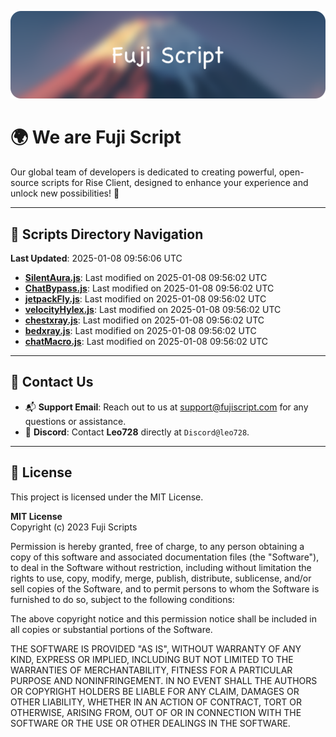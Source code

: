 ![Banner](.github/b.webp)

# 🌍 **We are Fuji Script**

Our global team of developers is dedicated to creating powerful, open-source scripts for Rise Client, designed to enhance your experience and unlock new possibilities! 🌟

---
<!-- SCRIPTS_NAVIGATION_START -->
## 📂 **Scripts Directory Navigation**

**Last Updated**: 2025-01-08 09:56:06 UTC

- **[SilentAura.js](scripts/SilentAura.js)**: Last modified on 2025-01-08 09:56:02 UTC
- **[ChatBypass.js](scripts/ChatBypass.js)**: Last modified on 2025-01-08 09:56:02 UTC
- **[jetpackFly.js](scripts/jetpackFly.js)**: Last modified on 2025-01-08 09:56:02 UTC
- **[velocityHylex.js](scripts/velocityHylex.js)**: Last modified on 2025-01-08 09:56:02 UTC
- **[chestxray.js](scripts/chestxray.js)**: Last modified on 2025-01-08 09:56:02 UTC
- **[bedxray.js](scripts/bedxray.js)**: Last modified on 2025-01-08 09:56:02 UTC
- **[chatMacro.js](scripts/chatMacro.js)**: Last modified on 2025-01-08 09:56:02 UTC

<!-- SCRIPTS_NAVIGATION_END -->

---

## 💬 **Contact Us**  
- 📬 **Support Email**: Reach out to us at [support@fujiscript.com](mailto:support@fujiscript.com) for any questions or assistance.  
- 💬 **Discord**: Contact **Leo728** directly at `Discord@leo728`.

---

## 📜 **License**

This project is licensed under the MIT License.  

**MIT License**  
Copyright (c) 2023 Fuji Scripts  

Permission is hereby granted, free of charge, to any person obtaining a copy of this software and associated documentation files (the "Software"), to deal in the Software without restriction, including without limitation the rights to use, copy, modify, merge, publish, distribute, sublicense, and/or sell copies of the Software, and to permit persons to whom the Software is furnished to do so, subject to the following conditions:  

The above copyright notice and this permission notice shall be included in all copies or substantial portions of the Software.  

THE SOFTWARE IS PROVIDED "AS IS", WITHOUT WARRANTY OF ANY KIND, EXPRESS OR IMPLIED, INCLUDING BUT NOT LIMITED TO THE WARRANTIES OF MERCHANTABILITY, FITNESS FOR A PARTICULAR PURPOSE AND NONINFRINGEMENT. IN NO EVENT SHALL THE AUTHORS OR COPYRIGHT HOLDERS BE LIABLE FOR ANY CLAIM, DAMAGES OR OTHER LIABILITY, WHETHER IN AN ACTION OF CONTRACT, TORT OR OTHERWISE, ARISING FROM, OUT OF OR IN CONNECTION WITH THE SOFTWARE OR THE USE OR OTHER DEALINGS IN THE SOFTWARE.  
